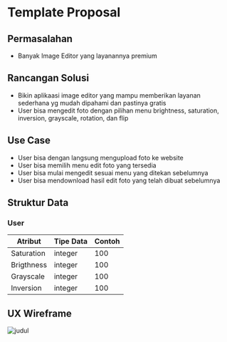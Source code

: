 # Template Proposal

## Permasalahan
- Banyak Image Editor yang layanannya premium

## Rancangan Solusi
- Bikin aplikaasi image editor yang mampu memberikan layanan sederhana yg mudah dipahami dan pastinya gratis
- User bisa mengedit foto dengan pilihan menu brightness, saturation, inversion, grayscale, rotation, dan flip

## Use Case
- User bisa dengan langsung mengupload foto ke website
- User bisa memilih menu edit foto yang tersedia
- User bisa mulai mengedit sesuai menu yang ditekan sebelumnya 
- User bisa mendownload hasil edit foto yang telah dibuat sebelumnya

## Struktur Data

### User
Atribut|Tipe Data|Contoh
---|---|---
Saturation | integer | 100
Brigthness | integer | 100
Grayscale | integer | 100
Inversion | integer | 100


## UX Wireframe
![judul](https://dpbnri2zg3lc2.cloudfront.net/en/wp-content/uploads/old-blog-uploads/mapping-out-a-user-flow-by-hand.jpg)
